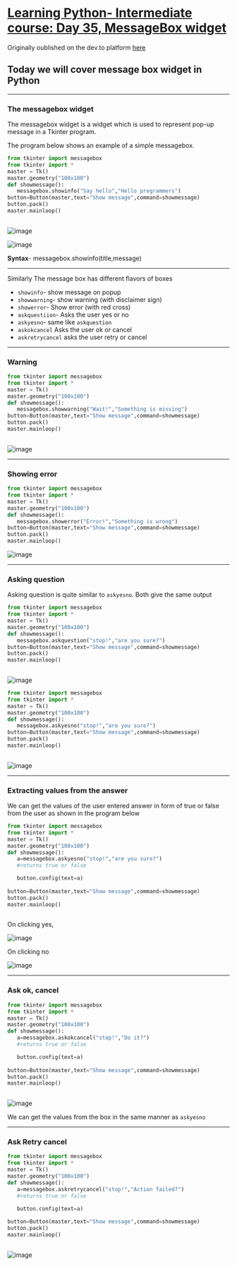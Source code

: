 # [Learning Python- Intermediate course: Day 35, MessageBox widget](https://dev.to/aatmaj/learning-python-intermediate-course-day-35-messagebox-widget-19c8)

Originally oublished on the dev.to platform [here](https://dev.to/aatmaj/learning-python-intermediate-course-day-35-messagebox-widget-19c8)

Today we will cover message box widget in Python
---
____
### The messagebox widget
The messagebox widget is a widget which is used to represent pop-up message in a Tkinter program.

The program below shows an example of a simple messagebox.

```python
from tkinter import messagebox
from tkinter import *
master = Tk()
master.geometry("100x100")
def showmessage():
   messagebox.showinfo("Say hello","Hello programmers")
button=Button(master,text="Show message",command=showmessage)
button.pack()
master.mainloop()
                    
```
![image](https://dev-to-uploads.s3.amazonaws.com/uploads/articles/nnjugbuk0l1i3vu28rjs.png)
 
![image](https://dev-to-uploads.s3.amazonaws.com/uploads/articles/fzietmvdtn232g0ltkg1.png)
 

**Syntax**- messagebox.showinfo(title,message)

____
Similarly The message box has different flavors of boxes

- `showinfo`- show message on popup
- `showwarning`- show warning (with disclaimer sign)
- `showerror`- Show error (with red cross)
- `askquestiion`- Asks the user yes or no
- `askyesno`- same like `askquestion`
- `askokcancel` Asks the user ok or cancel
- `askretrycancel` asks the user retry or cancel


____
### Warning

```python
from tkinter import messagebox
from tkinter import *
master = Tk()
master.geometry("100x100")
def showmessage():
   messagebox.showwarning("Wait!","Something is missing")
button=Button(master,text="Show message",command=showmessage)
button.pack()
master.mainloop()
                    
```
![image](https://dev-to-uploads.s3.amazonaws.com/uploads/articles/wyxod4ebuia4zgdryx1b.png)
 
_____
### Showing error

```python
from tkinter import messagebox
from tkinter import *
master = Tk()
master.geometry("100x100")
def showmessage():
   messagebox.showerror("Error!","Something is wrong")
button=Button(master,text="Show message",command=showmessage)
button.pack()
master.mainloop()
```


![image](https://dev-to-uploads.s3.amazonaws.com/uploads/articles/dfyc1dmeem08lab41d4k.png)
 

______
### Asking question
Asking question is quite similar to `askyesno`. Both give the same output

```python
from tkinter import messagebox
from tkinter import *
master = Tk()
master.geometry("100x100")
def showmessage():
   messagebox.askquestion("stop!","are you sure?")
button=Button(master,text="Show message",command=showmessage)
button.pack()
master.mainloop()
                    

```
![image](https://dev-to-uploads.s3.amazonaws.com/uploads/articles/7i3puhnh5fr6bv4k4smu.png)

```python
from tkinter import messagebox
from tkinter import *
master = Tk()
master.geometry("100x100")
def showmessage():
   messagebox.askyesno("stop!","are you sure?")
button=Button(master,text="Show message",command=showmessage)
button.pack()
master.mainloop()
                    

```

![image](https://dev-to-uploads.s3.amazonaws.com/uploads/articles/4jrycce3l7ch5w94cn8a.png)
 


_____
### Extracting values from the answer

We can get the values of the user entered answer in form of true or false from the user as shown in the program below

```python
from tkinter import messagebox
from tkinter import *
master = Tk()
master.geometry("100x100")
def showmessage():
   a=messagebox.askyesno("stop!","are you sure?")
   #returns true or false

   button.config(text=a)
   
button=Button(master,text="Show message",command=showmessage)
button.pack()
master.mainloop()
                    

```
 

On clicking yes, 

![image](https://dev-to-uploads.s3.amazonaws.com/uploads/articles/zw58h23h4ww7weq77rok.png)
 

 On clicking no
 
 
![image](https://dev-to-uploads.s3.amazonaws.com/uploads/articles/mdh6euvbsdgvjdz5o8c1.png)
 


_____

### Ask ok, cancel

```python
from tkinter import messagebox
from tkinter import *
master = Tk()
master.geometry("100x100")
def showmessage():
   a=messagebox.askokcancel("stop!","Do it?")
   #returns true or false

   button.config(text=a)
   
button=Button(master,text="Show message",command=showmessage)
button.pack()
master.mainloop()
                    

```

![image](https://dev-to-uploads.s3.amazonaws.com/uploads/articles/1o9upd00p1pc4ktvp34y.png)
 

We can get the values from the box in the same manner as `askyesno`
____

### Ask Retry cancel

```python
from tkinter import messagebox
from tkinter import *
master = Tk()
master.geometry("100x100")
def showmessage():
   a=messagebox.askretrycancel("stop!","Action failed?")
   #returns true or false

   button.config(text=a)
   
button=Button(master,text="Show message",command=showmessage)
button.pack()
master.mainloop()
                    

```

![image](https://dev-to-uploads.s3.amazonaws.com/uploads/articles/2idzgd2z314rgabsuays.png)
 
